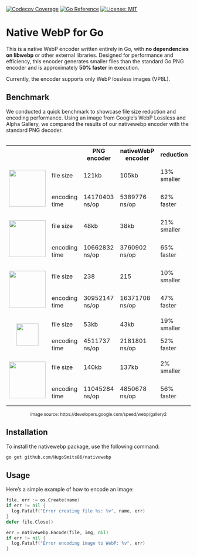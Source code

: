[![Codecov Coverage](https://codecov.io/gh/HugoSmits86/nativewebp/branch/main/graph/badge.svg)](https://codecov.io/gh/HugoSmits86/nativewebp)
[![Go Reference](https://pkg.go.dev/badge/github.com/HugoSmits86/nativewebp.svg)](https://pkg.go.dev/github.com/HugoSmits86/nativewebp)
[![License: MIT](https://img.shields.io/badge/License-MIT-yellow.svg)](https://opensource.org/licenses/MIT)

# Native WebP for Go

This is a native WebP encoder written entirely in Go, with **no dependencies on libwebp** or other external libraries. Designed for performance and efficiency, this encoder generates smaller files than the standard Go PNG encoder and is approximately **50% faster** in execution.

Currently, the encoder supports only WebP lossless images (VP8L).

## Benchmark

We conducted a quick benchmark to showcase file size reduction and encoding performance. Using an image from Google’s WebP Lossless and Alpha Gallery, we compared the results of our nativewebp encoder with the standard PNG decoder.
<br/><br/>

<table align="center">
  <tr>
    <th></th>
    <th></th>
    <th>PNG encoder</th>
    <th>nativeWebP encoder</th>
    <th>reduction</th>
  </tr>
  <tr>
    <td rowspan="2" height="110px"><p align="center"><img src="https://www.gstatic.com/webp/gallery3/1.png" height="100px"></p></td>
    <td>file size</td>
    <td>121kb</td>
    <td>105kb</td>
    <td>13% smaller</td>
  </tr>
  <tr>
    <td>encoding time</td>
    <td>14170403 ns/op</td>
    <td>5389776 ns/op</td>
    <td>62% faster</td>
  </tr>
  <tr>
    <td rowspan="2" height="110px"><p align="center"><img src="https://www.gstatic.com/webp/gallery3/2.png" height="100px"></p></td>
    <td>file size</td>
    <td>48kb</td>
    <td>38kb</td>
    <td>21% smaller</td>
  </tr>
  <tr>
    <td>encoding time</td>
    <td>10662832 ns/op</td>
    <td>3760902 ns/op</td>
    <td>65% faster</td>
  </tr>
  <tr>
    <td rowspan="2" height="110px"><p align="center"><img src="https://www.gstatic.com/webp/gallery3/3.png" height="100px"></p></td>
    <td>file size</td>
    <td>238</td>
    <td>215</td>
    <td>10% smaller</td>
  </tr>
  <tr>
    <td>encoding time</td>
    <td>30952147 ns/op</td>
    <td>16371708 ns/op</td>
    <td>47% faster</td>
  </tr>
  <tr>
    <td rowspan="2" height="110px"><p align="center"><img src="https://www.gstatic.com/webp/gallery3/4.png" height="60px"></p></td>
    <td>file size</td>
    <td>53kb</td>
    <td>43kb</td>
    <td>19% smaller</td>
  </tr>
  <tr>
    <td>encoding time</td>
    <td>4511737 ns/op</td>
    <td>2181801 ns/op</td>
    <td>52% faster</td>
  </tr>
  <tr>
    <td rowspan="2" height="110px"><p align="center"><img src="https://www.gstatic.com/webp/gallery3/5.png" height="100px"></p></td>
    <td>file size</td>
    <td>140kb</td>
    <td>137kb</td>
    <td>2% smaller</td>
  </tr>
  <tr>
    <td>encoding time</td>
    <td>11045284 ns/op</td>
    <td>4850678 ns/op</td>
    <td>56% faster</td>
  </tr>
</table>
<p align="center">
<sub>image source: https://developers.google.com/speed/webp/gallery2</sub>
</p>


## Installation

To install the nativewebp package, use the following command:
```Bash
go get github.com/HugoSmits86/nativewebp
```
## Usage

Here’s a simple example of how to encode an image:
```Go
file, err := os.Create(name)
if err != nil {
  log.Fatalf("Error creating file %s: %v", name, err)
}
defer file.Close()

err = nativewebp.Encode(file, img, nil)
if err != nil {
  log.Fatalf("Error encoding image to WebP: %v", err)
}
```

